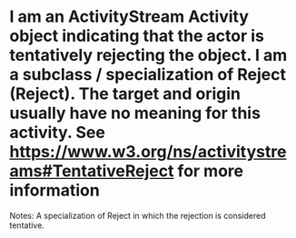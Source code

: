 I am an ActivityStream Activity object indicating that the actor is tentatively rejecting the object. I am a subclass / specialization of Reject (Reject). The target and origin usually have no meaning for this activity. See https://www.w3.org/ns/activitystreams#TentativeReject for more information
==========
 Notes: 
              A specialization of Reject in which the rejection is considered tentative.
             
